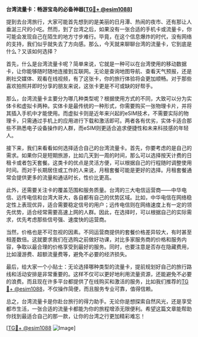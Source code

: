 **台湾流量卡：畅游宝岛的必备神器[[TG💪+ @esim1088](https://t.me/s/esim1088)]**

提到去台湾旅行，大家可能首先想到的是美丽的日月潭、热闹的夜市、还有那让人垂涎三尺的小吃。然而，到了台湾之后，如果没有一张合适的手机卡或流量卡，你可能会发现自己在陌生的地方寸步难行。毕竟，在这个信息爆炸的时代，没有网络的支持，我们似乎就失去了方向感。那么，今天就来聊聊台湾的流量卡，它到底是什么？又该如何选择？

首先，什么是台湾流量卡呢？简单来说，它就是一种可以在台湾使用的移动数据卡，让你能够随时随地连接到互联网。无论是查询地图导航、查看天气预报，还是刷社交媒体、观看在线视频，有了这张卡，你的旅行体验将会更加顺畅。对于那些喜欢拍照并即时分享的朋友来说，这张卡更是不可或缺的好帮手。

那么，台湾流量卡主要分为哪几种类型呢？根据使用方式的不同，大致可以分为实体卡和虚拟卡两种。实体卡是最传统的一种形式，你需要购买一张物理卡片，并将其插入手机中才能使用。而虚拟卡则是近年来兴起的eSIM技术，不需要实际的物理卡，只需通过手机上的应用进行下载和激活即可。两者各有优劣，实体卡适合那些不熟悉电子设备操作的人群，而eSIM则更适合追求便捷性和未来科技感的年轻人。

接下来，我们来看看如何选择适合自己的台湾流量卡。首先，你要考虑的是自己的需求。如果你只是短期旅游，比如几天到一周的时间，那么可以选择按天计费的日租卡或者包天套餐。这类卡的优点是灵活方便，可以根据自己的行程随时调整使用时间。而对于长期居住或工作的人来说，月租套餐可能是更好的选择。月租套餐通常会提供更多的流量和通话时长，性价比更高。

此外，还需要关注卡的覆盖范围和服务质量。台湾的三大电信运营商——中华电信、远传电信和台湾大哥大，各自都有自己的优势区域。比如，中华电信在网络稳定性上表现优异，适合需要稳定信号的用户；远传电信则在网络速度上有一定的领先优势，适合经常需要高速上网的人群。因此，在选择时，可以根据自己的实际需求，优先考虑那些信号强、速度快的运营商。

当然，价格也是不可忽视的因素。不同运营商提供的套餐价格差异较大，有时甚至相差数倍。这就要求我们在选购之前做好功课，对比多家服务商的价格和服务内容，争取以最合理的价格享受到最好的服务。同时，也要注意是否存在隐藏费用，比如漫游费、超额流量费等，避免不必要的经济损失。

最后，给大家一个小贴士：无论选择哪种类型的流量卡，提前规划好自己的旅行路线和活动安排是非常重要的。这样不仅可以更好地利用流量资源，还能避免不必要的浪费。而且现在许多平台都提供了在线购买和激活的服务，比如我们推荐的[TG💪+ @esim1088](https://t.me/s/esim1088)，不仅操作简便，而且服务专业可靠，值得信赖。

总之，台湾流量卡是你赴台旅行的得力助手。无论你是想探索自然风光，还是享受都市生活，一张合适的流量卡都能为你的旅程增添无限便利。希望这篇文章能帮助你找到最适合自己的那一款，让你的台湾之行更加精彩难忘！

[[TG💪+ @esim1088](https://t.me/s/esim1088) ![Image](https://i.postimg.cc/4NQfJmqS/Snipaste-2025-05-13-00-14-12.png)]